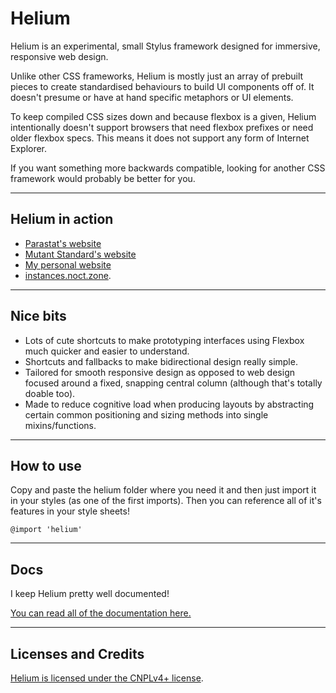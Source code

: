 # Helium

Helium is an experimental, small Stylus framework designed for immersive, responsive web design.

Unlike other CSS frameworks, Helium is mostly just an array of prebuilt pieces to create standardised behaviours to build UI components off of. It doesn't presume or have at hand specific metaphors or UI elements.

To keep compiled CSS sizes down and because flexbox is a given, Helium intentionally doesn't support browsers that need flexbox prefixes or need older flexbox specs. This means it does not support any form of Internet Explorer.

If you want something more backwards compatible, looking for another CSS framework would probably be better for you.

----

## Helium in action

- [Parastat's website](https://parast.at)
- [Mutant Standard's website](https://mutant.tech)
- [My personal website](https://noct.zone)
- [instances.noct.zone](http://instances.noct.zone).


----

## Nice bits

- Lots of cute shortcuts to make prototyping interfaces using Flexbox much quicker and easier to understand.
- Shortcuts and fallbacks to make bidirectional design really simple.
- Tailored for smooth responsive design as opposed to web design focused around a fixed, snapping central column (although that's totally doable too).
- Made to reduce cognitive load when producing layouts by abstracting certain common positioning and sizing methods into single mixins/functions.

----

## How to use

Copy and paste the helium folder where you need it and then just import it in your styles (as one of the first imports). Then you can reference all of it's features in your style sheets!

```
@import 'helium'

```
----

## Docs

I keep Helium pretty well documented!

[You can read all of the documentation here.](docs/docs.md)


----

## Licenses and Credits

[Helium is licensed under the CNPLv4+ license](license.txt).
